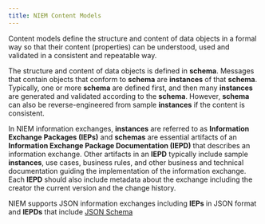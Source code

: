 ```yaml
---
title: NIEM Content Models
---
```


Content models define the structure and content of data objects in a formal way so that their
content (properties) can be understood, used and validated in a consistent and repeatable way.  

The structure and content of data objects is defined in **schema**.  Messages that contain
objects that conform to **schema** are **instances** of that **schema**.  Typically, one or more **schema**
are defined first, and then many **instances** are generated and validated according to the **schema**.
However, **schema** can also be reverse-engineered from sample **instances** if the content is 
consistent.

In NIEM information exchanges, **instances** are referred to as **Information Exchange
Packages (IEPs)** and **schemas** are essential artifacts of an **Information Exchange Package
Documentation (IEPD)** that describes an information exchange. Other artifacts in an **IEPD** typically include
sample **instances**, use cases, business rules, and other business and technical documentation 
guiding the implementation of the information exchange.  Each **IEPD** should also include metadata about the 
exchange including the creator the current version and the change history.

NIEM supports JSON information exchanges including **IEPs** in JSON format and **IEPDs** that include [JSON Schema](../schema)


